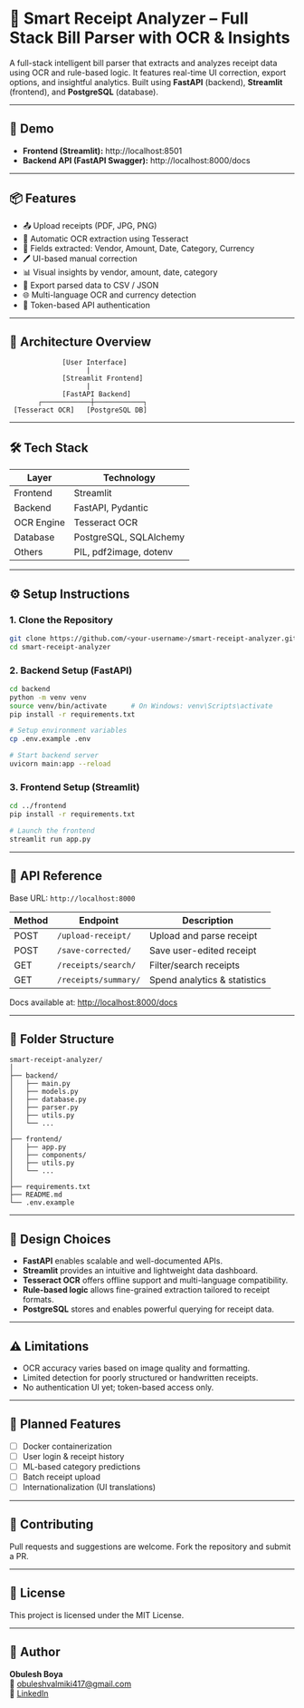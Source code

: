 
# 🧾 Smart Receipt Analyzer – Full Stack Bill Parser with OCR & Insights

A full-stack intelligent bill parser that extracts and analyzes receipt data using OCR and rule-based logic. It features real-time UI correction, export options, and insightful analytics. Built using **FastAPI** (backend), **Streamlit** (frontend), and **PostgreSQL** (database).

---

## 🚀 Demo

- **Frontend (Streamlit):** http://localhost:8501  
- **Backend API (FastAPI Swagger):** http://localhost:8000/docs

---

## 📦 Features

- 📤 Upload receipts (PDF, JPG, PNG)
- 🧠 Automatic OCR extraction using Tesseract
- 🧾 Fields extracted: Vendor, Amount, Date, Category, Currency
- 🖊️ UI-based manual correction
- 📊 Visual insights by vendor, amount, date, category
- 💾 Export parsed data to CSV / JSON
- 🌐 Multi-language OCR and currency detection
- 🔐 Token-based API authentication

---

## 🧱 Architecture Overview

```
             [User Interface]
                   |
             [Streamlit Frontend]
                   |
             [FastAPI Backend]
       ┌────────────┼────────────┐
 [Tesseract OCR]   [PostgreSQL DB]
```

---

## 🛠️ Tech Stack

| Layer       | Technology                   |
|-------------|------------------------------|
| Frontend    | Streamlit                    |
| Backend     | FastAPI, Pydantic            |
| OCR Engine  | Tesseract OCR                |
| Database    | PostgreSQL, SQLAlchemy       |
| Others      | PIL, pdf2image, dotenv       |

---

## ⚙️ Setup Instructions

### 1. Clone the Repository

```bash
git clone https://github.com/<your-username>/smart-receipt-analyzer.git
cd smart-receipt-analyzer
```

### 2. Backend Setup (FastAPI)

```bash
cd backend
python -m venv venv
source venv/bin/activate      # On Windows: venv\Scripts\activate
pip install -r requirements.txt

# Setup environment variables
cp .env.example .env

# Start backend server
uvicorn main:app --reload
```

### 3. Frontend Setup (Streamlit)

```bash
cd ../frontend
pip install -r requirements.txt

# Launch the frontend
streamlit run app.py
```

---

## 🧪 API Reference

Base URL: `http://localhost:8000`

| Method | Endpoint              | Description                  |
|--------|------------------------|------------------------------|
| POST   | `/upload-receipt/`     | Upload and parse receipt     |
| POST   | `/save-corrected/`     | Save user-edited receipt     |
| GET    | `/receipts/search/`    | Filter/search receipts       |
| GET    | `/receipts/summary/`   | Spend analytics & statistics |

Docs available at: [http://localhost:8000/docs](http://localhost:8000/docs)

---

## 📁 Folder Structure

```
smart-receipt-analyzer/
│
├── backend/
│   ├── main.py
│   ├── models.py
│   ├── database.py
│   ├── parser.py
│   ├── utils.py
│   └── ...
│
├── frontend/
│   ├── app.py
│   ├── components/
│   ├── utils.py
│   └── ...
│
├── requirements.txt
├── README.md
└── .env.example
```

---

## 📌 Design Choices

- **FastAPI** enables scalable and well-documented APIs.
- **Streamlit** provides an intuitive and lightweight data dashboard.
- **Tesseract OCR** offers offline support and multi-language compatibility.
- **Rule-based logic** allows fine-grained extraction tailored to receipt formats.
- **PostgreSQL** stores and enables powerful querying for receipt data.

---

## ⚠️ Limitations

- OCR accuracy varies based on image quality and formatting.
- Limited detection for poorly structured or handwritten receipts.
- No authentication UI yet; token-based access only.

---

## 🔮 Planned Features

- [ ] Docker containerization
- [ ] User login & receipt history
- [ ] ML-based category predictions
- [ ] Batch receipt upload
- [ ] Internationalization (UI translations)

---

## 🤝 Contributing

Pull requests and suggestions are welcome. Fork the repository and submit a PR.

---

## 📄 License

This project is licensed under the MIT License.

---

## 👤 Author

**Obulesh Boya**  
📧 obuleshvalmiki417@gmail.com  
🔗 [LinkedIn](https://www.linkedin.com/in/obulesh44/)
